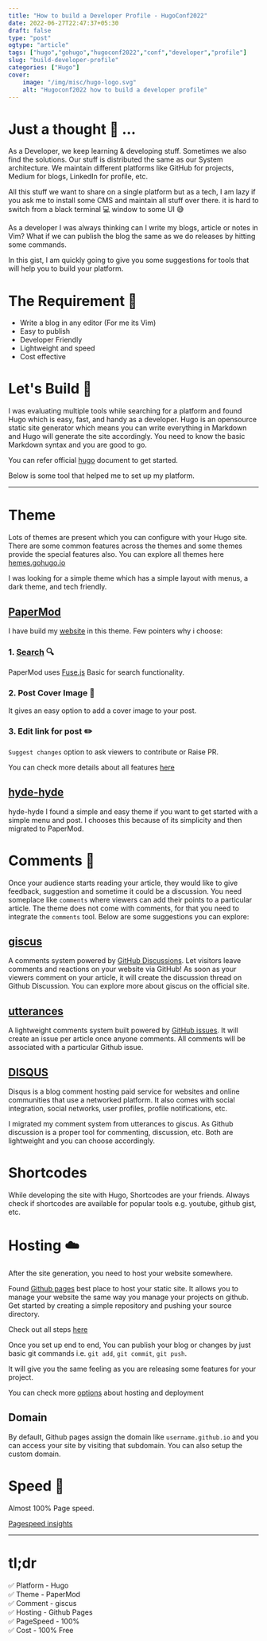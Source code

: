 ```yaml
---
title: "How to build a Developer Profile - HugoConf2022"
date: 2022-06-27T22:47:37+05:30
draft: false
type: "post"
ogtype: "article"
tags: ["hugo","gohugo","hugoconf2022","conf","developer","profile"]
slug: "build-developer-profile"
categories: ["Hugo"]
cover:
    image: "/img/misc/hugo-logo.svg"
    alt: "Hugoconf2022 how to build a developer profile"
---
```


# Just a thought :thought_balloon:  ... 

As a Developer, we keep learning & developing stuff. Sometimes we also find the solutions. Our stuff is distributed the same as our System architecture. We maintain different platforms like GitHub for projects, Medium for blogs, LinkedIn for profile, etc.  

All this stuff we want to share on a single platform but as a tech, I am lazy if you ask me to install some CMS and maintain all stuff over there. it is hard to switch from a black terminal :computer:  window to some UI :sweat_smile:

As a developer I was always thinking can I write my blogs, article or notes in Vim? What if we can publish the blog the same as we do releases by hitting some commands.


In this gist, I am quickly going to give you some suggestions for tools that will help you to build your platform.

# The Requirement :memo:

* Write a blog in any editor (For me its Vim)  
* Easy to publish
* Developer Friendly
* Lightweight and speed
* Cost effective

# Let's Build :wrench:

I was evaluating multiple tools while searching for a platform and found Hugo which is easy, fast, and handy as a developer. Hugo is an opensource static site generator which means you can write everything in Markdown and Hugo will generate the site accordingly. You need to know the basic Markdown syntax and you are good to go.

You can refer official [hugo](https://gohugo.io/documentation/) document to get started.

Below is some tool that helped me to set up my platform.

---

# Theme

Lots of themes are present which you can configure with your Hugo site. There are some common features across the themes and some themes provide the special features also. You can explore all themes here [hemes.gohugo.io](https://themes.gohugo.io/)  

I was looking for a simple theme which has a simple layout with menus, a dark theme, and tech friendly.

## [PaperMod](https://github.com/adityatelange/hugo-PaperMod)

I have build my [website](https://ashish.one) in this theme. Few pointers why i choose:

### 1. [Search](https://adityatelange.github.io/hugo-PaperMod/posts/papermod/papermod-features/#search-page) :mag:

PaperMod uses [Fuse.js](https://fusejs.io/getting-started/different-builds.html#explanation-of-different-builds) Basic for search functionality.

### 2. Post Cover Image :tokyo_tower: 

It gives an easy option to add a cover image to your post.

### 3. Edit link for post :pencil2:

`Suggest changes` option to ask viewers to contribute or Raise PR.

You can check more details about all features [here](https://adityatelange.github.io/hugo-PaperMod/posts/papermod/papermod-features)

## [hyde-hyde](https://github.com/htr3n/hyde-hyde)

hyde-hyde I found a simple and easy theme if you want to get started with a simple menu and post. I chooses this because of its simplicity and then migrated to PaperMod.

# Comments :speech_balloon:

Once your audience starts reading your article, they would like to give feedback, suggestion and sometime it could be a discussion. You need someplace like `comments` where viewers can add their points to a particular article. The theme does not come with comments, for that you need to integrate the `comments` tool. Below are some suggestions you can explore:

## [giscus](https://giscus.app/)

A comments system powered by [GitHub Discussions](https://docs.github.com/en/discussions). Let visitors leave comments and reactions on your website via GitHub! As soon as your viewers comment on your article, it will create the discussion thread on Github Discussion. You can explore more about giscus on the official site.

## [utterances](https://github.com/utterance/utterances) 

A lightweight comments system built powered by [GitHub issues](https://docs.github.com/en/issues/tracking-your-work-with-issues/about-issues). It will create an issue per article once anyone comments. All comments will be associated with a particular Github issue.

## [DISQUS](https://disqus.com/)

Disqus is a blog comment hosting paid service for websites and online communities that use a networked platform. It also comes with social integration, social networks, user profiles, profile notifications, etc.

I migrated my comment system from utterances to giscus. As Github discussion is a proper tool for commenting, discussion, etc. Both are lightweight and you can choose accordingly.

# Shortcodes

While developing the site with Hugo, Shortcodes are your friends. Always check if shortcodes are available for popular tools e.g. youtube, github gist, etc. 

# Hosting :cloud:

After the site generation, you need to host your website somewhere.

Found [Github pages](https://pages.github.com/) best place to host your static site. It allows you to manage your website the same way you manage your projects on github. Get started by creating a simple repository and pushing your source directory.

Check out all steps [here](https://docs.github.com/en/pages/getting-started-with-github-pages/about-github-pages)

Once you set up end to end, You can publish your blog or changes by just basic git commands i.e. `git add`, `git commit`, `git push`.

It will give you the same feeling as you are releasing some features for your project.

You can check more [options](https://gohugo.io/hosting-and-deployment/) about hosting and deployment

## Domain

By default, Github pages assign the domain like `username.github.io` and you can access your site by visiting that subdomain. You can also setup the custom domain.

# Speed :rocket:

Almost 100% Page speed.

[Pagespeed insights](https://pagespeed.web.dev/report?url=https://ashish.one)

---

# tl;dr

:white_check_mark: Platform - Hugo  
:white_check_mark: Theme - PaperMod  
:white_check_mark: Comment - giscus  
:white_check_mark: Hosting - Github Pages  
:white_check_mark: PageSpeed - 100%  
:white_check_mark: Cost - 100% Free 
